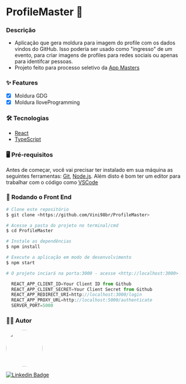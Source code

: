 # ProfileMaster 🎫

### Descrição

- Aplicação que gera moldura para imagem do profile com os dados vindos do GitHub. Isso poderia ser usado como "ingresso" de um evento, para criar imagens de profiles para redes sociais ou apenas para identifcar pessoas.
- Projeto feito para processo seletivo da [App Masters](https://appmasters.io/pt/)

### ✨ Features

- [x] Moldura GDG
- [x] Moldura IloveProgramming

### 🛠 Tecnologias

- [React](https://pt-br.reactjs.org/) 
- [TypeScript](https://www.typescriptlang.org/)

### 🖥 Pré-requisitos

Antes de começar, você vai precisar ter instalado em sua máquina as seguintes ferramentas:
[Git](https://git-scm.com), [Node.js](https://nodejs.org/en/). 
Além disto é bom ter um editor para trabalhar com o código como [VSCode](https://code.visualstudio.com/)

### 🎲 Rodando o Front End 

```bash
# Clone este repositório
$ git clone <https://github.com/Vini98br/ProfileMaster>

# Acesse a pasta do projeto no terminal/cmd
$ cd ProfileMaster

# Instale as dependências
$ npm install

# Execute a aplicação em modo de desenvolvimento
$ npm start

# O projeto inciará na porta:3000 - acesse <http://localhost:3000>
```

```javascript
  REACT_APP_CLIENT_ID=Your Client ID from Github
  REACT_APP_CLIENT_SECRET=Your Client Secret from Github
  REACT_APP_REDIRECT_URI=http://localhost:3000/login
  REACT_APP_PROXY_URL=http://localhost:5000/authenticate
  SERVER_PORT=5000
```

### 👨‍💻 Autor
<img style="border-radius: 50%;" src="https://media-exp1.licdn.com/dms/image/C4D03AQFslH0kG98L1g/profile-displayphoto-shrink_200_200/0?e=1605744000&v=beta&t=onuhbh3D7XgIss9C-dgILQ66w8deH7W_Ay7TI7WESMk" width="100px;" alt=""/>


[![Linkedin Badge](https://img.shields.io/badge/-Vinicius-blue?style=flat-square&logo=Linkedin&logoColor=white&link=https://www.linkedin.com/in/vinicius-soran%C3%A7o/)](https://www.linkedin.com/in/vinicius-soran%C3%A7o/) 
